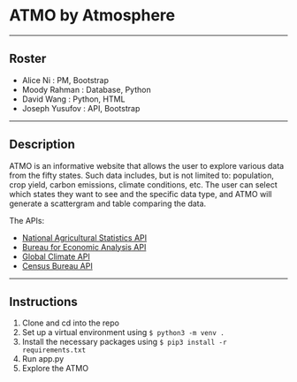 # ATMO by Atmosphere

---

## Roster
* Alice Ni : PM, Bootstrap
* Moody Rahman : Database, Python 
* David Wang : Python, HTML
* Joseph Yusufov : API, Bootstrap


---
## Description 
ATMO is an informative website that allows the user to explore various data from the fifty states. Such data includes, but is not limited to: population, crop yield, carbon emissions, climate conditions, etc. The user can select which states they want to see and the specific data type, and ATMO will generate a scattergram and table comparing the data. 

The APIs:
* [National Agricultural Statistics API](https://docs.google.com/document/d/1cosi3w9TthzxQzZsHhqolul5tbzBbzNuO8_YTBoKDII/edit)
* [Bureau for Economic Analysis API](https://docs.google.com/document/d/1g3ibKHeBFja4R4szFoPYfswihYXJ0HpGe2nXMN_8ckE/edit#)
* [Global Climate API](https://docs.google.com/document/d/1CvFv1Q_0SfxrEuPBuJr8nTdbQkddFTHtA788ky1iZcU/edit#) 
* [Census Bureau API](https://docs.google.com/document/d/1-UxHm1mxvERz83oVVYm8hOkqvJfw1di6ub-_fPHw4XU/edit#heading=h.gkfplvc4i8hr)

---
## Instructions
1. Clone and cd into the repo
2. Set up a virtual environment using `$ python3 -m venv .`
3. Install the necessary packages using `$ pip3 install -r requirements.txt`
4. Run app.py
5. Explore the ATMO
